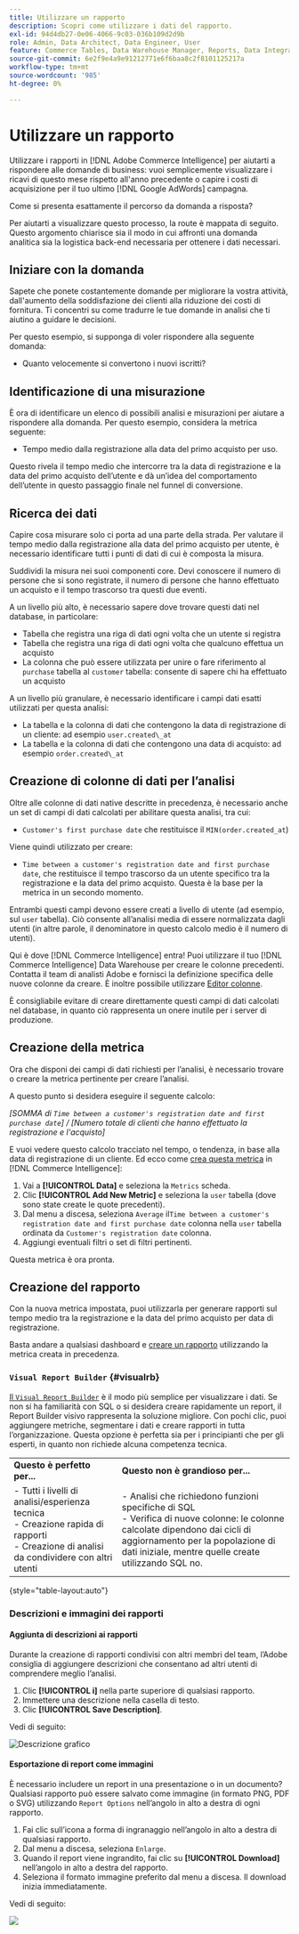 ```yaml
---
title: Utilizzare un rapporto
description: Scopri come utilizzare i dati del rapporto.
exl-id: 94d4db27-0e06-4066-9c03-036b109d2d9b
role: Admin, Data Architect, Data Engineer, User
feature: Commerce Tables, Data Warehouse Manager, Reports, Data Integration
source-git-commit: 6e2f9e4a9e91212771e6f6baa8c2f8101125217a
workflow-type: tm+mt
source-wordcount: '985'
ht-degree: 0%

---
```


# Utilizzare un rapporto

Utilizzare i rapporti in [!DNL Adobe Commerce Intelligence] per aiutarti a rispondere alle domande di business: vuoi semplicemente visualizzare i ricavi di questo mese rispetto all&#39;anno precedente o capire i costi di acquisizione per il tuo ultimo [!DNL Google AdWords] campagna.

Come si presenta esattamente il percorso da domanda a risposta?

Per aiutarti a visualizzare questo processo, la route è mappata di seguito. Questo argomento chiarisce sia il modo in cui affronti una domanda analitica sia la logistica back-end necessaria per ottenere i dati necessari.

## Iniziare con la domanda

Sapete che ponete costantemente domande per migliorare la vostra attività, dall&#39;aumento della soddisfazione dei clienti alla riduzione dei costi di fornitura. Ti concentri su come tradurre le tue domande in analisi che ti aiutino a guidare le decisioni.

Per questo esempio, si supponga di voler rispondere alla seguente domanda:

* Quanto velocemente si convertono i nuovi iscritti?

## Identificazione di una misurazione

È ora di identificare un elenco di possibili analisi e misurazioni per aiutare a rispondere alla domanda. Per questo esempio, considera la metrica seguente:

* Tempo medio dalla registrazione alla data del primo acquisto per uso.

Questo rivela il tempo medio che intercorre tra la data di registrazione e la data del primo acquisto dell’utente e dà un’idea del comportamento dell’utente in questo passaggio finale nel funnel di conversione.

## Ricerca dei dati

Capire cosa misurare solo ci porta ad una parte della strada. Per valutare il tempo medio dalla registrazione alla data del primo acquisto per utente, è necessario identificare tutti i punti di dati di cui è composta la misura.

Suddividi la misura nei suoi componenti core. Devi conoscere il numero di persone che si sono registrate, il numero di persone che hanno effettuato un acquisto e il tempo trascorso tra questi due eventi.

A un livello più alto, è necessario sapere dove trovare questi dati nel database, in particolare:

* Tabella che registra una riga di dati ogni volta che un utente si registra
* Tabella che registra una riga di dati ogni volta che qualcuno effettua un acquisto
* La colonna che può essere utilizzata per unire o fare riferimento al `purchase` tabella al `customer` tabella: consente di sapere chi ha effettuato un acquisto

A un livello più granulare, è necessario identificare i campi dati esatti utilizzati per questa analisi:

* La tabella e la colonna di dati che contengono la data di registrazione di un cliente: ad esempio `user.created\_at`
* La tabella e la colonna di dati che contengono una data di acquisto: ad esempio `order.created\_at`

## Creazione di colonne di dati per l’analisi

Oltre alle colonne di dati native descritte in precedenza, è necessario anche un set di campi di dati calcolati per abilitare questa analisi, tra cui:

* `Customer's first purchase date` che restituisce il `MIN(order.created_at`)

Viene quindi utilizzato per creare:

* `Time between a customer's registration date and first purchase date`, che restituisce il tempo trascorso da un utente specifico tra la registrazione e la data del primo acquisto. Questa è la base per la metrica in un secondo momento.

Entrambi questi campi devono essere creati a livello di utente (ad esempio, sul `user` tabella). Ciò consente all’analisi media di essere normalizzata dagli utenti (in altre parole, il denominatore in questo calcolo medio è il numero di utenti).

Qui è dove [!DNL Commerce Intelligence] entra! Puoi utilizzare il tuo [!DNL Commerce Intelligence] Data Warehouse per creare le colonne precedenti. Contatta il team di analisti Adobe e fornisci la definizione specifica delle nuove colonne da creare. È inoltre possibile utilizzare [Editor colonne](../../data-analyst/data-warehouse-mgr/creating-calculated-columns.md).

È consigliabile evitare di creare direttamente questi campi di dati calcolati nel database, in quanto ciò rappresenta un onere inutile per i server di produzione.

## Creazione della metrica

Ora che disponi dei campi di dati richiesti per l’analisi, è necessario trovare o creare la metrica pertinente per creare l’analisi.

A questo punto si desidera eseguire il seguente calcolo:


_[SOMMA di `Time between a customer's registration date and first purchase date`] / [Numero totale di clienti che hanno effettuato la registrazione e l&#39;acquisto]_

E vuoi vedere questo calcolo tracciato nel tempo, o tendenza, in base alla data di registrazione di un cliente. Ed ecco come [crea questa metrica](../../data-user/reports/ess-manage-data-metrics.md) in [!DNL Commerce Intelligence]:

1. Vai a **[!UICONTROL Data]** e seleziona la `Metrics` scheda.
1. Clic **[!UICONTROL Add New Metric]** e seleziona la `user` tabella (dove sono state create le quote precedenti).
1. Dal menu a discesa, seleziona `Average` il`Time between a customer's registration date and first purchase date` colonna nella `user` tabella ordinata da `Customer's registration date`  colonna.
1. Aggiungi eventuali filtri o set di filtri pertinenti.

Questa metrica è ora pronta.

## Creazione del rapporto

Con la nuova metrica impostata, puoi utilizzarla per generare rapporti sul tempo medio tra la registrazione e la data del primo acquisto per data di registrazione.

Basta andare a qualsiasi dashboard e [creare un rapporto](../../data-user/reports/ess-manage-data-metrics.md) utilizzando la metrica creata in precedenza.

### `Visual Report Builder` {#visualrb}

[Il `Visual Report Builder`](../../data-user/reports/ess-rpt-build-visual.md) è il modo più semplice per visualizzare i dati. Se non si ha familiarità con SQL o si desidera creare rapidamente un report, il Report Builder visivo rappresenta la soluzione migliore. Con pochi clic, puoi aggiungere metriche, segmentare i dati e creare rapporti in tutta l’organizzazione. Questa opzione è perfetta sia per i principianti che per gli esperti, in quanto non richiede alcuna competenza tecnica.

|  |  |
|--- |--- |
| **Questo è perfetto per...** | **Questo non è grandioso per...** |
| - Tutti i livelli di analisi/esperienza tecnica<br>- Creazione rapida di rapporti<br>- Creazione di analisi da condividere con altri utenti | - Analisi che richiedono funzioni specifiche di SQL<br>- Verifica di nuove colonne: le colonne calcolate dipendono dai cicli di aggiornamento per la popolazione di dati iniziale, mentre quelle create utilizzando SQL no. |

{style="table-layout:auto"}

### Descrizioni e immagini dei rapporti

#### Aggiunta di descrizioni ai rapporti

Durante la creazione di rapporti condivisi con altri membri del team, l’Adobe consiglia di aggiungere descrizioni che consentano ad altri utenti di comprendere meglio l’analisi.

1. Clic **[!UICONTROL i]** nella parte superiore di qualsiasi rapporto.
1. Immettere una descrizione nella casella di testo.
1. Clic **[!UICONTROL Save Description]**.

Vedi di seguito:

![Descrizione grafico](../../assets/Chart_Description.gif)

#### Esportazione di report come immagini

È necessario includere un report in una presentazione o in un documento? Qualsiasi rapporto può essere salvato come immagine (in formato PNG, PDF o SVG) utilizzando `Report Options` nell’angolo in alto a destra di ogni rapporto.

1. Fai clic sull’icona a forma di ingranaggio nell’angolo in alto a destra di qualsiasi rapporto.
1. Dal menu a discesa, seleziona `Enlarge`.
1. Quando il report viene ingrandito, fai clic su **[!UICONTROL Download]** nell’angolo in alto a destra del rapporto.
1. Seleziona il formato immagine preferito dal menu a discesa. Il download inizia immediatamente.

Vedi di seguito:

![](../../assets/exp-rep-as-image.gif)
